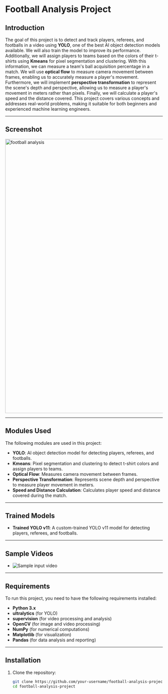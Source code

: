 # Football Analysis Project

## Introduction
The goal of this project is to detect and track players, referees, and footballs in a video using **YOLO**, one of the best AI object detection models available. We will also train the model to improve its performance. Additionally, we will assign players to teams based on the colors of their t-shirts using **Kmeans** for pixel segmentation and clustering. With this information, we can measure a team's ball acquisition percentage in a match.
We will use **optical flow** to measure camera movement between frames, enabling us to accurately measure a player's movement. Furthermore, we will implement **perspective transformation** to represent the scene's depth and perspective, allowing us to measure a player's movement in meters rather than pixels. Finally, we will calculate a player's speed and the distance covered.
This project covers various concepts and addresses real-world problems, making it suitable for both beginners and experienced machine learning engineers.

---

## Screenshot
<img width="875" alt="football analysis" src="https://github.com/user-attachments/assets/addd2b2c-9609-443b-b95c-87335c766a4f" />

---

## Modules Used
The following modules are used in this project:

- **YOLO**: AI object detection model for detecting players, referees, and footballs.
- **Kmeans**: Pixel segmentation and clustering to detect t-shirt colors and assign players to teams.
- **Optical Flow**: Measures camera movement between frames.
- **Perspective Transformation**: Represents scene depth and perspective to measure player movement in meters.
- **Speed and Distance Calculation**: Calculates player speed and distance covered during the match.

---

## Trained Models
- **Trained YOLO v11**: A custom-trained YOLO v11 model for detecting players, referees, and footballs.

---

## Sample Videos
- ![Sample input video](https://drive.google.com/file/d/1t6agoqggZKx6thamUuPAIdN_1zR9v9S_/view?usp=sharing)

---

## Requirements
To run this project, you need to have the following requirements installed:

- **Python 3.x**
- **ultralytics** (for YOLO)
- **supervision** (for video processing and analysis)
- **OpenCV** (for image and video processing)
- **NumPy** (for numerical computations)
- **Matplotlib** (for visualization)
- **Pandas** (for data analysis and reporting)

---

## Installation
1. Clone the repository:
   ```bash
   git clone https://github.com/your-username/football-analysis-project.git
   cd football-analysis-project
